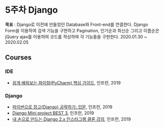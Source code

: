 5주차 Django
=========================

**목표** : Django로 이전에 만들었던 Database와 Front-end를 연결한다. Django Form을 이용하여 검색 기능을 구현하고 Pagination, 인기순과 최신순 그리고 이름순은 jQuery ajax를 이용하여 코드를 작성하여 각 기능들을 구현한다. 2020.01.30 ~ 2020.02.05

Courses
-------

### IDE
- [쉽게 배워보는 파이참(PyCharm) 핵심 가이드](https://www.inflearn.com/course/pycharm-guide), 인프런, 2019

### Django 
- [파이썬으로 장고(Django) 공략하기: 입문](https://www.inflearn.com/course/django-course#), 인프런, 2019
- [Django Mini project BEST 3](https://www.inflearn.com/course/Django-%EB%AF%B8%EB%8B%88%ED%94%84%EB%A1%9C%EC%A0%9D%ED%8A%B8%EA%B0%95%EC%A2%8C), 인프런, 2019   
- [내 손으로 만드는 Django 2.x 인스타그램 클론 강의](https://www.inflearn.com/course/%EC%9E%A5%EA%B3%A0-%EC%9D%B8%EC%8A%A4%ED%83%80%EA%B7%B8%EB%9E%A8-%ED%81%B4%EB%A1%A0#), 인프런, 2019
